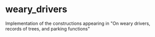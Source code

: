 # weary_drivers
Implementation of the constructions appearing in "On weary drivers, records of trees, and parking functions"

